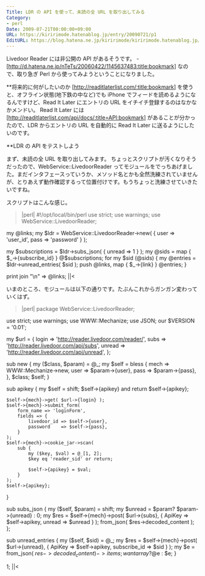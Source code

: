 ```yaml
---
Title: LDR の API を使って、未読の全 URL を取り出してみる
Category:
- perl
Date: 2009-07-21T00:00:00+09:00
URL: https://kiririmode.hatenablog.jp/entry/20090721/p1
EditURL: https://blog.hatena.ne.jp/kiririmode/kiririmode.hatenablog.jp/atom/entry/8454420450078212814
---
```



Livedoor Reader には非公開の API があるそうです。
-[http://d.hatena.ne.jp/nTeTs/20060422/1145637483:title:bookmark]
なので、取り急ぎ Perl から使ってみようということになりました。

**将来的に何がしたいのか
[http://readitlaterlist.com/:title:bookmark] を使うと、オフライン状態(地下鉄の中など)でも iPhone でフィードを読めるようになるんですけど、Read It Later にエントリの URL をイチイチ登録するのはなかなかメンドい。
Read It Later には [http://readitlaterlist.com/api/docs/:title=API:bookmark] があることが分かったので、LDR からエントリの URL を自動的に Read It Later に送るようにしたいのです。

**LDR の API をテストしよう

まず、未読の全 URL を取り出してみます。
ちょっとスクリプトが汚くなりそうだったので、WebService::LivedoorReader ってモジュールをでっちあげました。まだインタフェースっていうか、メソッド名とかも全然洗練されていませんが、とりあえず動作確認するって位置付けです。もうちょっと洗練させていきたいですね。

スクリプトはこんな感じ。
>|perl|
#!/opt/local/bin/perl
use strict;
use warnings;
use WebService::LivedoorReader;

my @links;
my $ldr = WebService::LivedoorReader->new( { user => 'user_id', pass => 'password' } );

my $subscriptions = $ldr->subs_json( { unread => 1 } );
my @sids  = map { $_->{subscribe_id} } @$subscriptions;
for my $sid (@sids) {
    my @entries = $ldr->unread_entries( $sid );
    push @links, map { $_->{link} } @entries;
}

print join "\n" => @links;
||<

いまのところ、モジュールは以下の通りです。たぶんこれからガンガン変わっていくはず。
>|perl|
package WebService::LivedoorReader;

use strict;
use warnings;
use WWW::Mechanize;
use JSON;
our $VERSION = '0.01';

my $url = {
    login  =>  'http://reader.livedoor.com/reader/',
    subs   =>  'http://reader.livedoor.com/api/subs',
    unread =>  'http://reader.livedoor.com/api/unread',
};

sub new {
    my ($class, $param) = @_;
    my $self = bless {
        mech => WWW::Mechanize->new,
        user => $param->{user},
        pass => $param->{pass},
    }, $class;
    $self;
}

sub apikey {
    my $self = shift;
    $self->{apikey} and return $self->{apikey};

    $self->{mech}->get( $url->{login} );
    $self->{mech}->submit_form(
        form_name => 'loginForm',
        fields => {
            livedoor_id => $self->{user},
            password    => $self->{pass},
        }
    );
    $self->{mech}->cookie_jar->scan(
        sub {
            my ($key, $val) = @_[1, 2];
            $key eq 'reader_sid' or return;

            $self->{apikey} = $val;
        }
    );
    $self->{apikey};
}

sub subs_json {
    my ($self, $param) = shift;
    my $unread = $param? $param->{unread} : 0;
    my $res = $self->{mech}->post(
        $url->{subs}, { 
            ApiKey => $self->apikey, unread => $unread 
        }
    );
    from_json( $res->decoded_content );
};

sub unread_entries {
    my ($self, $sid) = @_;
    my $res = $self->{mech}->post(
        $url->{unread}, {
            ApiKey => $self->apikey, subscribe_id => $sid
        }
    );
    my $e = from_json( $res->decoded_content )->{items};
    wantarray? @$e : $e;
}

1;
||<
